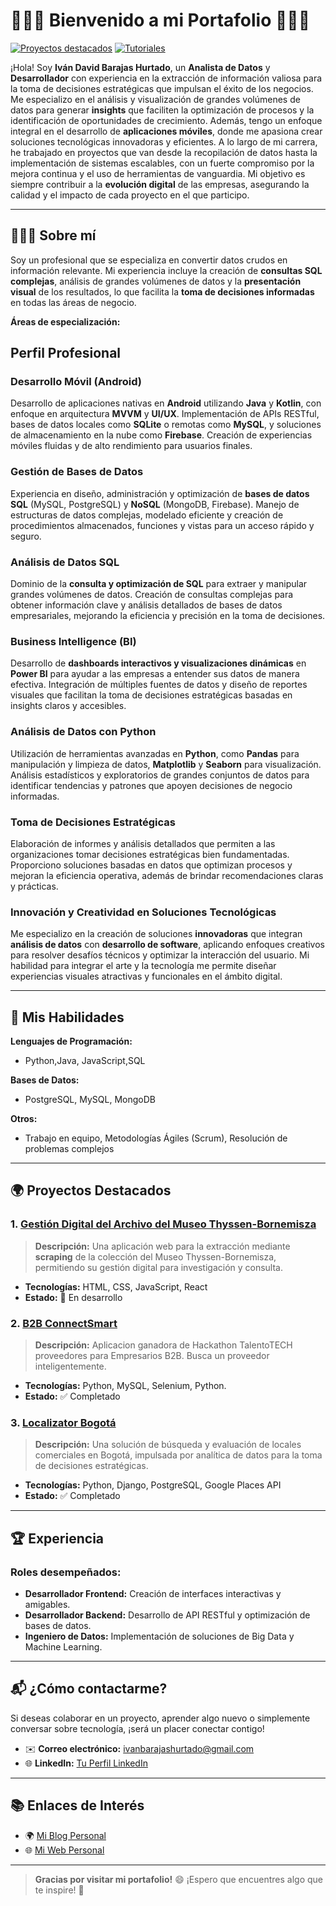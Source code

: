 # 🌟👨‍💻 Bienvenido a mi Portafolio 👨‍💻🌟

[![Proyectos destacados](https://img.shields.io/badge/Proyectos%20Destacados-blue?style=for-the-badge)](https://enlace-al-proyecto.com)
[![Tutoriales](https://img.shields.io/badge/Tutoriales-blue?style=for-the-badge)](https://github.com/ibarajas248/Aprendizaje-)







¡Hola! Soy **Iván David Barajas Hurtado**, un **Analista de Datos** y **Desarrollador** con experiencia en la extracción de información valiosa para la toma de decisiones estratégicas que impulsan el éxito de los negocios. Me especializo en el análisis y visualización de grandes volúmenes de datos para generar **insights** que faciliten la optimización de procesos y la identificación de oportunidades de crecimiento. Además, tengo un enfoque integral en el desarrollo de **aplicaciones móviles**, donde me apasiona crear soluciones tecnológicas innovadoras y eficientes. A lo largo de mi carrera, he trabajado en proyectos que van desde la recopilación de datos hasta la implementación de sistemas escalables, con un fuerte compromiso por la mejora continua y el uso de herramientas de vanguardia. Mi objetivo es siempre contribuir a la **evolución digital** de las empresas, asegurando la calidad y el impacto de cada proyecto en el que participo.


---

## 🧑‍💻🧠 Sobre mí

Soy un profesional que se especializa en convertir datos crudos en información relevante. Mi experiencia incluye la creación de **consultas SQL complejas**, análisis de grandes volúmenes de datos y la **presentación visual** de los resultados, lo que facilita la **toma de decisiones informadas** en todas las áreas de negocio.

**Áreas de especialización:**

## Perfil Profesional

### **Desarrollo Móvil (Android)**
Desarrollo de aplicaciones nativas en **Android** utilizando **Java** y **Kotlin**, con enfoque en arquitectura **MVVM** y **UI/UX**. Implementación de APIs RESTful, bases de datos locales como **SQLite** o remotas como **MySQL**, y soluciones de almacenamiento en la nube como **Firebase**. Creación de experiencias móviles fluidas y de alto rendimiento para usuarios finales.

### **Gestión de Bases de Datos**
Experiencia en diseño, administración y optimización de **bases de datos SQL** (MySQL, PostgreSQL) y **NoSQL** (MongoDB, Firebase). Manejo de estructuras de datos complejas, modelado eficiente y creación de procedimientos almacenados, funciones y vistas para un acceso rápido y seguro.

### **Análisis de Datos SQL**
Dominio de la **consulta y optimización de SQL** para extraer y manipular grandes volúmenes de datos. Creación de consultas complejas para obtener información clave y análisis detallados de bases de datos empresariales, mejorando la eficiencia y precisión en la toma de decisiones.

### **Business Intelligence (BI)**
Desarrollo de **dashboards interactivos y visualizaciones dinámicas** en **Power BI** para ayudar a las empresas a entender sus datos de manera efectiva. Integración de múltiples fuentes de datos y diseño de reportes visuales que facilitan la toma de decisiones estratégicas basadas en insights claros y accesibles.

### **Análisis de Datos con Python**
Utilización de herramientas avanzadas en **Python**, como **Pandas** para manipulación y limpieza de datos, **Matplotlib** y **Seaborn** para visualización. Análisis estadísticos y exploratorios de grandes conjuntos de datos para identificar tendencias y patrones que apoyen decisiones de negocio informadas.

### **Toma de Decisiones Estratégicas**
Elaboración de informes y análisis detallados que permiten a las organizaciones tomar decisiones estratégicas bien fundamentadas. Proporciono soluciones basadas en datos que optimizan procesos y mejoran la eficiencia operativa, además de brindar recomendaciones claras y prácticas.

### **Innovación y Creatividad en Soluciones Tecnológicas**
Me especializo en la creación de soluciones **innovadoras** que integran **análisis de datos** con **desarrollo de software**, aplicando enfoques creativos para resolver desafíos técnicos y optimizar la interacción del usuario. Mi habilidad para integrar el arte y la tecnología me permite diseñar experiencias visuales atractivas y funcionales en el ámbito digital.


---

## 🚀 Mis Habilidades

**Lenguajes de Programación:**
- Python,Java, JavaScript,SQL

**Bases de Datos:**
- PostgreSQL, MySQL, MongoDB

**Otros:**
- Trabajo en equipo, Metodologías Ágiles (Scrum), Resolución de problemas complejos

---

## 🌍  Proyectos Destacados

### 1. [**Gestión Digital del Archivo del Museo Thyssen-Bornemisza**](https://github.com/ibarajas248/coleccion-thyssen-bornemisza_)  
> **Descripción:** Una aplicación web para la extracción mediante **scraping** de la colección del Museo Thyssen-Bornemisza, permitiendo su gestión digital para investigación y consulta.  
- **Tecnologías:** HTML, CSS, JavaScript, React  
- **Estado:** 🔄 En desarrollo



### 2. [**B2B ConnectSmart**](https://github.com/ibarajas248/b2b-ConnectSmart-hackaton)  
> **Descripción:** Aplicacion ganadora de Hackathon TalentoTECH proveedores para Empresarios B2B. Busca un proveedor inteligentemente. 
- **Tecnologías:** Python, MySQL, Selenium, Python.
- **Estado:** ✅ Completado

### 3. [**Localizator Bogotá**](https://github.com/ibarajas248/Hackathon-TalentoTECH-Locales-Comerciales)


> **Descripción:** Una solución de búsqueda y evaluación de locales comerciales en Bogotá, impulsada por analítica de datos para la toma de decisiones estratégicas.

- **Tecnologías:** Python, Django, PostgreSQL, Google Places API
- **Estado:** ✅ Completado



  

---

## 🏆 Experiencia

### Roles desempeñados:
- **Desarrollador Frontend:** Creación de interfaces interactivas y amigables.
- **Desarrollador Backend:** Desarrollo de API RESTful y optimización de bases de datos.
- **Ingeniero de Datos:** Implementación de soluciones de Big Data y Machine Learning.

---

## 📬 ¿Cómo contactarme?

Si deseas colaborar en un proyecto, aprender algo nuevo o simplemente conversar sobre tecnología, ¡será un placer conectar contigo!

- ✉️ **Correo electrónico:** ivanbarajashurtado@gmail.com
- 🌐 **LinkedIn:** [Tu Perfil LinkedIn](enlace-a-perfil)


---

## 📚 Enlaces de Interés

- 🌍 [Mi Blog Personal](enlace-a-blog)
- 🌐 [Mi Web Personal](enlace-a-web)

---

> **Gracias por visitar mi portafolio!** 😄 ¡Espero que encuentres algo que te inspire! 🚀


